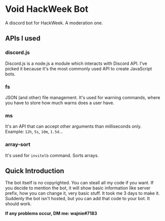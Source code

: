 # Void HackWeek Bot
A discord bot for HackWeek. A moderation one.
## APIs I used
### discord.js
Discord.js is a node.js a module which interacts with Discord API. I've picked it because it's the most commonly used API to create JavaScript bots.
### fs
JSON (and other) file management. It's used for warning commands, where you have to store how much warns does a user have.
### ms
It's an API that can accept other arguments than milliseconds only. Example: `12h`, `5s`, `10m`, `1.5d`...
### array-sort
It's used for `invitelb` command. Sorts arrays.
## Quick Introduction
The bot itself is no copyrighted. You can steall all my code if you want. If you decide to mention the bot, it will show basic information like server prefix, how you can change it, very basic stuff. It took me 3 days to make it. Suddenly the bot isn't hosted, but you can add that code to your bot. It should work.

**If any problems occur, DM me: wajnie#7183**
